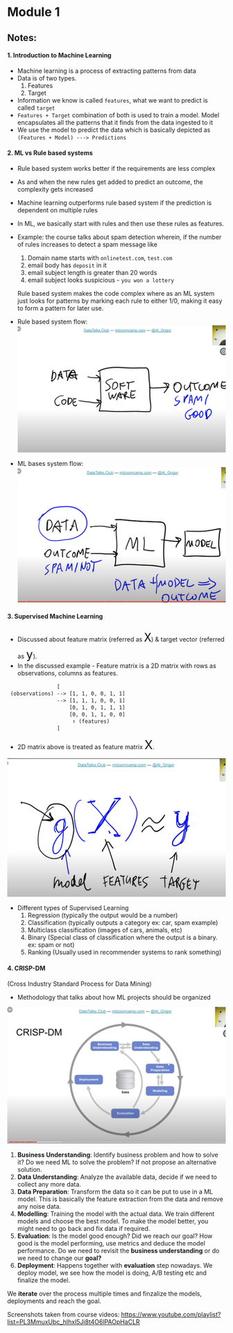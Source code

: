 # Module 1

## Notes:

#### 1. Introduction to Machine Learning
- Machine learning is a process of extracting patterns from data
- Data is of two types.
    1. Features
    2. Target
- Information we know is called `features`, what we want to predict is called `target`
- `Features + Target` combination of both is used to train a model. Model encapsulates all the patterns that it finds from the data ingested to it
- We use the model to predict the data which is basically depicted as 
    `(Features + Model) ---> Predictions`


#### 2. ML vs Rule based systems
- Rule based system works better if the requirements are less complex
- As and when the new rules get added to predict an outcome, the complexity gets increased
- Machine learning outperforms rule based system if the prediction is dependent on multiple rules
- In ML, we basically start with rules and then use these rules as features.
- Example: the course talks about spam detection wherein, if the number of rules increases to detect a spam message like
    1. Domain name starts with `onlinetest.com`, `test.com`
    2. email body has `deposit` in it
    3. email subject length is greater than 20 words
    4. email subject looks suspicious - `you won a lottery`

   Rule based system makes the code complex where as an ML system just looks for patterns by marking each rule to either 1/0, making it easy to form a pattern for later use.
- Rule based system flow:
![rule-based-system-flow](./images/Rules-based-system.png)


- ML bases system flow:
![ml-based-system-flow](./images/ML-based-system.png)


#### 3. Supervised Machine Learning
- Discussed about feature matrix (referred as <font size="6">`X`</font>) & target vector (referred as <font size="6">`y`</font>). 
- In the discussed example - Feature matrix is a 2D matrix with rows as observations, columns as features.
```
                [
 (observations) --> [1, 1, 0, 0, 1, 1] 
                --> [1, 1, 1, 0, 0, 1] 
                    [0, 1, 0, 1, 1, 1] 
                    [0, 0, 1, 1, 0, 0]
                     ↑ (features)
                ]
```
- 2D matrix above is treated as feature matrix <span style="font-size: 2em;">X</span>.

![supervised-learning](./images/supervised-learning-function.png)


- Different types of Supervised Learning
    1. Regression (typically the output would be a number)
    2. Classification (typically outputs a category ex: car, spam example)
    3. Multiclass classification (images of cars, animals, etc)
    4. Binary (Special class of classification where the output is a binary. ex: spam or not)
    5. Ranking (Usually used in recommender systems to rank something)

#### 4. CRISP-DM
(Cross Industry Standard Process for Data Mining)

- Methodology that talks about how ML projects should be organized

![CRISP-DM](./images/CRISP-DM.png)

1. **Business Understanding**: Identify business problem and how to solve it? Do we need ML to solve the problem? If not propose an alternative solution.
2. **Data Understanding**: Analyze the available data, decide if we need to collect any more data.
3. **Data Preparation**: Transform the data so it can be put to use in a ML model. This is basically the feature extraction from the data and remove any noise data.
4. **Modelling**: Training the model with the actual data. We train different models and choose the best model. To make the model better, you might need to go back and fix data if required.
5. **Evaluation**: Is the model good enough? Did we reach our goal? How good is the model performing, use metrics and deduce the model performance. Do we need to revisit the **business understanding** or do we need to change our **goal?**
6. **Deployment**: Happens together with **evaluation** step nowadays. We deploy model, we see how the model is doing, A/B testing etc and finalize the model.

We __**iterate**__ over the process multiple times and finzalize the models, deployments and reach the goal.


Screenshots taken from course videos: https://www.youtube.com/playlist?list=PL3MmuxUbc_hIhxl5Ji8t4O6lPAOpHaCLR
